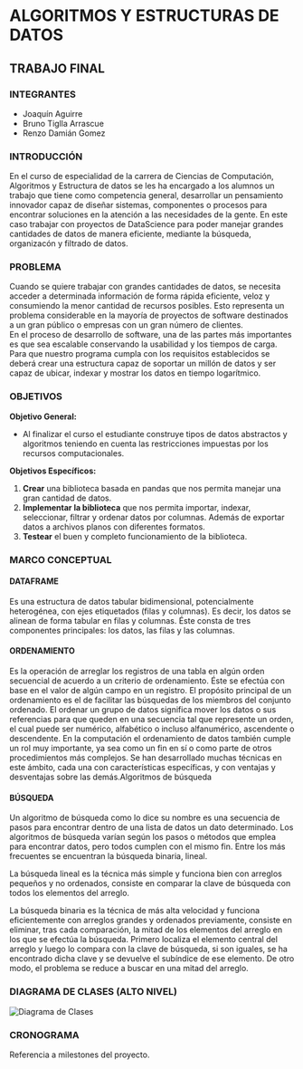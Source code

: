 # ALGORITMOS Y ESTRUCTURAS DE DATOS

## TRABAJO FINAL

### INTEGRANTES
* Joaquín Aguirre
* Bruno Tiglla Arrascue
* Renzo Damián Gomez

### INTRODUCCIÓN

En el curso de especialidad de la carrera de Ciencias de Computación, Algoritmos y Estructura de datos se les ha encargado a los alumnos un trabajo que tiene como competencia general, desarrollar un pensamiento innovador capaz de diseñar sistemas, componentes o procesos para encontrar soluciones en la atención a las necesidades de la gente.
En este caso trabajar con proyectos de DataScience para poder manejar grandes cantidades de datos de manera eficiente, mediante la búsqueda, organizacón y filtrado de datos.

### PROBLEMA

Cuando se quiere trabajar con grandes cantidades de datos, se necesita acceder a determinada información de forma rápida eficiente, veloz y consumiendo la menor cantidad de recursos posibles. Esto representa un problema considerable en la mayoría de proyectos de software destinados a un gran público o empresas con un gran número de clientes.  
En el proceso de desarrollo de software, una de las partes más importantes es que sea escalable conservando la usabilidad y los tiempos de carga. Para que nuestro programa cumpla con los requisitos establecidos se deberá crear una estructura capaz de soportar un millón de datos y ser capaz de ubicar, indexar y mostrar los datos en tiempo logarítmico.

### OBJETIVOS

**Objetivo General:** 
- Al finalizar el curso el estudiante construye tipos de datos abstractos y algoritmos teniendo en cuenta las restricciones impuestas por los recursos computacionales.

**Objetivos Específicos:**
1. **Crear** una biblioteca basada en pandas que nos permita manejar una gran cantidad de datos.
2. **Implementar la biblioteca** que nos permita importar, indexar, seleccionar, filtrar y ordenar datos por columnas. Además de exportar datos a archivos planos con diferentes formatos.
3. **Testear** el buen y completo funcionamiento de la biblioteca.

### MARCO CONCEPTUAL

#### DATAFRAME 

Es una estructura de datos tabular bidimensional, potencialmente heterogénea, con ejes etiquetados (filas y columnas).
Es decir, los datos se alinean de forma tabular en filas y columnas. Éste consta de tres componentes principales: los datos, las filas y las columnas.

#### ORDENAMIENTO

Es la operación de arreglar los registros de una tabla en algún orden secuencial de acuerdo a un criterio de ordenamiento.
Éste se efectúa con base en el valor de algún campo en un registro. El propósito principal de un ordenamiento es el de facilitar las búsquedas de los miembros del conjunto ordenado.
El ordenar un grupo de datos significa mover los datos o sus referencias para que queden en una secuencia tal que represente un orden, el cual puede ser numérico, alfabético o incluso alfanumérico, ascendente o descendente.
En la computación el ordenamiento de datos también cumple un rol muy importante, ya sea como un fin en sí o como parte de otros procedimientos más complejos.
Se han desarrollado muchas técnicas en este ámbito, cada una con características específicas, y con ventajas y desventajas sobre las demás.Algoritmos de búsqueda

#### BÚSQUEDA

Un algoritmo de búsqueda como lo dice su nombre es una secuencia de pasos para encontrar dentro de una lista de datos un dato determinado.
Los algoritmos de búsqueda varían según los pasos o métodos que emplea para encontrar datos, pero todos cumplen con el mismo fin.
Entre los más frecuentes se encuentran la búsqueda binaria, lineal.

La búsqueda lineal es la técnica más simple y funciona bien con arreglos pequeños y no ordenados, consiste en comparar la clave de búsqueda con todos los elementos del arreglo.

La búsqueda binaria es la técnica de más alta velocidad y funciona eficientemente con arreglos grandes y ordenados previamente, consiste en eliminar, tras cada comparación, la mitad de los elementos del arreglo en los que se efectúa la búsqueda.
Primero localiza el elemento central del arreglo y luego lo compara con la clave de búsqueda, si son iguales, se ha encontrado dicha clave y se devuelve el subíndice de ese elemento.
De otro modo, el problema se reduce a buscar en una mitad del arreglo.

### DIAGRAMA DE CLASES (ALTO NIVEL)

![Diagrama de Clases](DiagramaDeClases.png)

### CRONOGRAMA

Referencia a milestones del proyecto.

